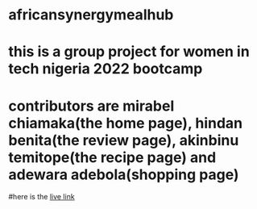 # africansynergymealhub
# this is a group project for women in tech nigeria 2022 bootcamp
# contributors are mirabel chiamaka(the home page), hindan benita(the review page), akinbinu temitope(the recipe page) and adewara adebola(shopping page)
#here is the  [live link](https://nellymakks.github.io/africansynergymealhub/)
